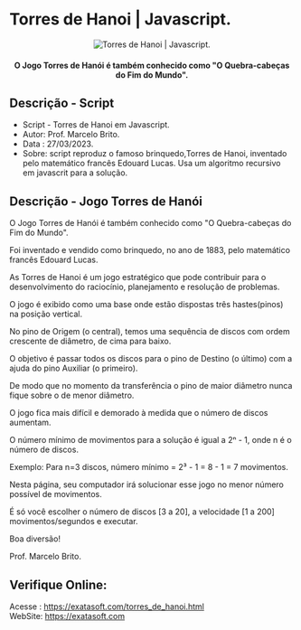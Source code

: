 # Torres de Hanoi | Javascript. 
<p align="center">
<img src="https://repository-images.githubusercontent.com/630457265/8f8e0f02-f489-4ff0-ae35-a8fb53f63a36" alt="Torres de Hanoi | Javascript."/>
<p/>

<h4 align="center">O Jogo Torres de Hanói é também conhecido como "O Quebra-cabeças do Fim do Mundo".</h4>

## Descrição - Script

* Script - Torres de Hanoi em Javascript.
* Autor: Prof. Marcelo Brito.
* Data : 27/03/2023.
* Sobre: script reproduz o famoso brinquedo,Torres de Hanoi, inventado pelo matemático francês Edouard Lucas. 
         Usa um algoritmo recursivo em javascrit para a solução.

## Descrição - Jogo Torres de Hanói

 O Jogo Torres de Hanói é também conhecido como "O Quebra-cabeças do Fim do Mundo".
 
 Foi inventado e vendido como brinquedo, no ano de 1883, pelo matemático francês Edouard Lucas.
 
 As Torres de Hanoi é um jogo estratégico que pode contribuir para o desenvolvimento do raciocínio, planejamento e resolução de problemas. 
 
 O jogo é exibido como uma base onde estão dispostas três hastes(pinos) na posição vertical. 
 
 No pino de Origem (o central), temos uma sequência de discos com ordem crescente de diâmetro, de cima para baixo. 
 
 O objetivo é passar todos os discos para o pino de Destino (o último) com a ajuda do pino Auxiliar (o primeiro).
 
 De modo que no momento da transferência o pino de maior diâmetro nunca fique sobre o de menor diâmetro. 
 
 O jogo fica mais difícil e demorado à medida que o número de discos aumentam.
  
 O número mínimo de movimentos para a solução é igual a  2ⁿ - 1, onde n é o número de discos. 
 
 Exemplo: Para n=3 discos, número mínimo = 2³ - 1 = 8 - 1 = 7 movimentos.
 
 Nesta página, seu computador irá solucionar esse jogo no menor número possível de movimentos.
 
 É só você escolher o número de discos [3 a 20], a velocidade [1 a 200] movimentos/segundos e executar.
 
Boa diversão! 
 
Prof. Marcelo Brito.
      
## Verifique Online:
  
Acesse : https://exatasoft.com/torres_de_hanoi.html     
WebSite: https://exatasoft.com
